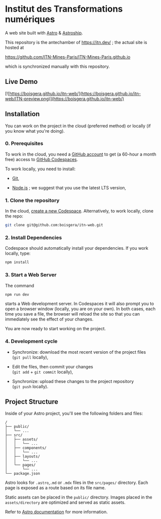 # Institut des Transformations numériques

A web site built with [Astro](https://astro.build/) & [Astroship](https://astro.build/themes/details/astroship/).

This repository is the antechamber of https://itn.dev/ ; the actual site is hosted at

https://github.com/ITN-Mines-Paris/ITN-Mines-Paris.github.io

which is synchronized manually with this repository.

## Live Demo

[![https://boisgera.github.io/itn-web/](https://boisgera.github.io/itn-web/ITN-preview.png)](https://boisgera.github.io/itn-web/)

## Installation

You can work on the project in the cloud (preferred method) or locally 
(if you know what you're doing).

### 0. Prerequisites

To work in the cloud, you need a [GitHub account](https://github.com/) 
to get (a 60-hour a month free) access to [GitHub Codespaces](https://github.com/features/codespaces).

To work locally, you need to install:

  - [Git](https://git-scm.com/),

  - [Node.js](https://nodejs.org/en/) ; 
    we suggest that you use the latest LTS version,

### 1. Clone the repository

In the cloud, [create a new Codespace](https://codespaces.new/boisgera/itn-web). Alternatively, to work locally, clone the repo:

```bash
git clone git@github.com:boisgera/itn-web.git
```

### 2. Install Dependencies

Codespace should automatically install your dependencies. If you work locally, type:

```bash
npm install
```


### 3. Start a Web Server

The command

```bash
npm run dev
```

starts a Web development server. In Codespaces it will also prompt you to open a browser window (locally, you are on your own). In both cases, each time you save a file, the browser will reload the site so that you can immediately see the effect of your changes.

You are now ready to start working on the project.

### 4. Development cycle

  - Synchronize: download the most recent version of the project files   
    (`git pull` locally), 

  - Edit the files, then commit your changes  
    (`git add` + `git commit` locally),
  
  - Synchronize: upload these changes to the project repository   
    (`git push` locally).



## Project Structure

Inside of your Astro project, you'll see the following folders and files:

```
/
├── public/
│   └── ...
├── src/
│   ├── assets/
│   │   └── ...
│   ├── components/
│   │   └── ...
│   ├── layouts/
│   │   └── ...
│   └── pages/
│       └── ...
└── package.json
```

Astro looks for `.astro`,`.md` or `.mdx` files in the `src/pages/` directory. Each page is exposed as a route based on its file name.

Static assets can be placed in the `public/` directory. Images placed in 
the `assets/directory` are optimized and served as static assets.

Refer to [Astro documentation](https://docs.astro.build/getting-started) for more information.